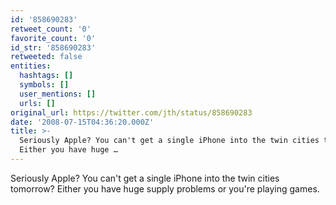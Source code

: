 ```yaml
---
id: '858690283'
retweet_count: '0'
favorite_count: '0'
id_str: '858690283'
retweeted: false
entities:
  hashtags: []
  symbols: []
  user_mentions: []
  urls: []
original_url: https://twitter.com/jth/status/858690283
date: '2008-07-15T04:36:20.000Z'
title: >-
  Seriously Apple? You can't get a single iPhone into the twin cities tomorrow? 
  Either you have huge …
---
```


Seriously Apple? You can't get a single iPhone into the twin cities tomorrow?  Either you have huge supply problems or you're playing games.